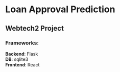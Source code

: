 # Loan Approval Prediction
## Webtech2 Project

### Frameworks:
<div><b>Backend</b>: Flask</div>
<div><b>DB</b>: sqlite3</div>
<div><b>Frontend</b>: React</div>
